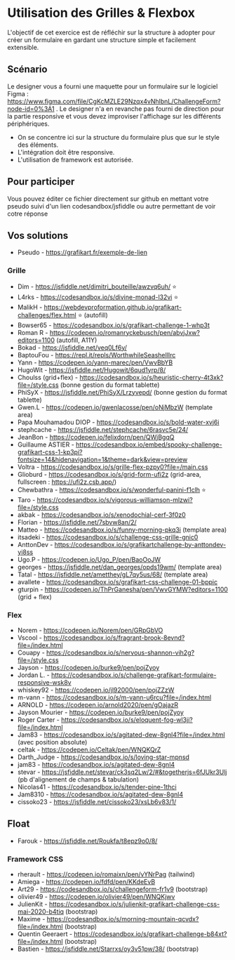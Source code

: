 # Utilisation des Grilles & Flexbox

L'objectif de cet exercice est de réfléchir sur la structure à adopter pour créer un formulaire en gardant une structure simple et facilement extensible.


## Scénario

Le designer vous a fourni une maquette pour un formulaire sur le logiciel Figma : https://www.figma.com/file/CgKcMZLE29Nzqx4vNhlbnL/ChallengeForm?node-id=0%3A1 . Le designer n'a en revanche pas fourni de direction pour la partie responsive et vous devez improviser l'affichage sur les différents périphériques.

- On se concentre ici sur la structure du formulaire plus que sur le style des éléments.
- L'intégration doit être responsive.
- L'utilisation de framework est autorisée.

## Pour participer

Vous pouvez éditer ce fichier directement sur github en mettant votre pseudo suivi d'un lien codesandbox/jsfiddle ou autre permettant de voir cotre réponse

## Vos solutions

- Pseudo - https://grafikart.fr/exemple-de-lien

### Grille

- Dim - https://jsfiddle.net/dimitri_bouteille/awzvq6uh/ ⭐
- L4rks - https://codesandbox.io/s/divine-monad-l32vi ⭐
- MalikH - https://webdevproformation.github.io/grafikart-challenges/flex.html ⭐ (autofill)
- Bowser65 - https://codesandbox.io/s/grafikart-challenge-1-whp3t
- Roman R - https://codepen.io/romanryckebusch/pen/abvjJxw?editors=1100 (autofill, A11Y)
- Bokad - https://jsfiddle.net/veq0Lf6y/
- BaptouFou - https://repl.it/repls/WorthwhileSeashellIrc
- Yann - https://codepen.io/yann-marec/pen/VwvBbYB
- HugoWit - https://jsfiddle.net/Hugowit/6qud1yrp/8/
- Choulss (grid+flex) - https://codesandbox.io/s/heuristic-cherry-4t3xk?file=/style.css (bonne gestion du format tablette)
- PhiSyX - https://jsfiddle.net/PhiSyX/Lrzyvepd/ (bonne gestion du format tablette)
- Gwen.L - https://codepen.io/gwenlacosse/pen/oNjMbzW (template area)
- Papa Mouhamadou DIOP - https://codesandbox.io/s/bold-water-xvj6i
- stephcache - https://jsfiddle.net/stephcache/6rasvc5e/24/
- JeanBon - https://codepen.io/felixdorn/pen/QWjBgqQ
- Guillaume ASTIER - https://codesandbox.io/embed/spooky-challenge-grafikart-css-1-kp3pi?fontsize=14&hidenavigation=1&theme=dark&view=preview
- Voltra - https://codesandbox.io/s/grille-flex-pzpy0?file=/main.css
- Glioburd - https://codesandbox.io/s/grid-form-ufi2z (grid-area, fullscreen : https://ufi2z.csb.app/)
- Chewbathra - https://codesandbox.io/s/wonderful-panini-f1clh ⭐
- Taro - https://codesandbox.io/s/vigorous-williamson-mlzwi?file=/style.css
- akbak - https://codesandbox.io/s/xenodochial-cerf-3f0z0
- Florian - https://jsfiddle.net/7sbvw8an/2/
- Matteo - https://codesandbox.io/s/funny-morning-pkq3i (template area)
- itsadeki - https://codesandbox.io/s/challenge-css-grille-gnic0
- AnttonDev - https://codesandbox.io/s/grafikartchallenge-by-anttondev-yi8ss
- Ugo.P - https://codepen.io/Ugo_P/pen/BaoOoJW
- georges - https://jsfiddle.net/dan_georges/opds19wm/ (template area)
- Tatal - https://jsfiddle.net/ametthey/gL7qy5us/68/ (template area)
- avallete - https://codesandbox.io/s/grafikart-css-challenge-01-bppic
- gturpin - https://codepen.io/ThPrGanesha/pen/VwvGYMW?editors=1100 (grid + flex)

### Flex

- Norem - https://codepen.io/Norem/pen/GRpGbVO
- Vscool - https://codesandbox.io/s/fragrant-brook-8evnd?file=/index.html
- Couapy - https://codesandbox.io/s/nervous-shannon-vih2g?file=/style.css
- Jayson - https://codepen.io/burke9/pen/pojZyoy
- Jordan L. - https://codesandbox.io/s/challenge-grafikart-formulaire-responsive-wsk8v
- whiskey92 - https://codepen.io/jl92000/pen/pojZZzW
- m-vann - https://codesandbox.io/s/m-vann-u6rcu?file=/index.html
- ARNOLD - https://codepen.io/arnold2020/pen/gOajazR
- Jayson Mourier - https://codepen.io/burke9/pen/pojZyoy
- Roger Carter - https://codesandbox.io/s/eloquent-fog-wl3ji?file=/index.html
- Jam83 - https://codesandbox.io/s/agitated-dew-8gnl4?file=/index.html (avec position absolute)
- celtak - https://codepen.io/Celtak/pen/WNQKQrZ
- Darth_Judge - https://codesandbox.io/s/loving-star-mpnsd
- jam83 - https://codesandbox.io/s/agitated-dew-8gnl4
- stevar - https://jsfiddle.net/stevar/ck3sq2Lw/2/#&togetherjs=6fJUkr3Ulj (pb d'alignement de champs & tabulation)
- Nicolas41 - https://codesandbox.io/s/tender-pine-1thci
- Jam8310 - https://codesandbox.io/s/agitated-dew-8gnl4 
- cissoko23 - https://jsfiddle.net/cissoko23/xsLb6v83/1/

## Float

- Farouk - https://jsfiddle.net/Roukfa/t8epz9o0/8/

### Framework CSS 

- rherault - https://codepen.io/romaixn/pen/vYNrPag (tailwind)
- Amiega - https://codepen.io/fdfd/pen/KKdeEvB
- Art29 - https://codesandbox.io/s/challengeform-fr1v9 (bootstrap)
- olivier49 - https://codepen.io/olivier49/pen/WNQKjwv
- JulienKit - https://codesandbox.io/s/julienkit-grafikart-challenge-css-mai-2020-b4tiq (bootstrap)
- Maxime - https://codesandbox.io/s/morning-mountain-qcvdx?file=/index.html (bootstrap)
- Quentin Geeraert - https://codesandbox.io/s/grafikart-challenge-b84xt?file=/index.html (bootstrap)
- Bastien - https://jsfiddle.net/Starrxs/oy3v51pw/38/ (bootstrap)
